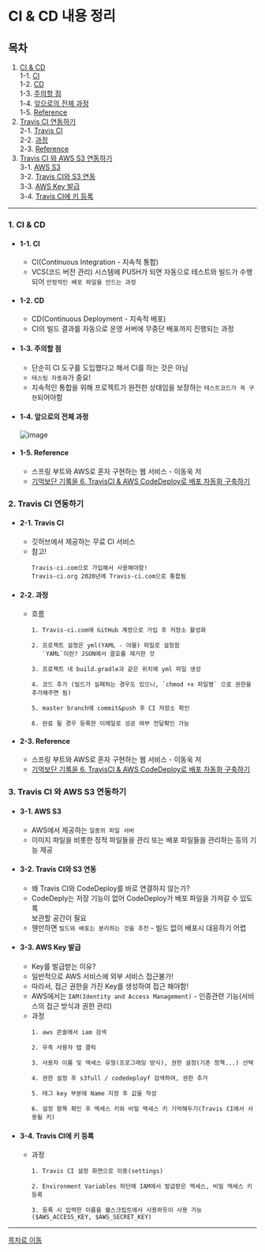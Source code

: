 # CI & CD 내용 정리

## 목차
1. [CI & CD](#1-ci--cd)  
1-1. [CI](#1-1-ci)  
1-2. [CD](#1-2-cd)  
1-3. [주의할 점](#1-3-주의할-점)    
1-4. [앞으로의 전체 과정](#1-4-앞으로의-전체-과정)   
1-5. [Reference](#1-5-reference)  
2. [Travis CI 연동하기](#2-travis-ci-연동하기)  
2-1. [Travis CI](#2-1-travis-ci)  
2-2. [과정](#2-2-과정)  
2-3. [Reference](#2-3-reference)  
3. [Travis CI 와 AWS S3 연동하기](#3-travis-ci-와-aws-s3-연동하기)  
3-1. [AWS S3](#3-1-aws-s3)  
3-2. [Travis CI와 S3 연동](#3-2-travis-ci와-s3-연동)  
3-3. [AWS Key 발급](#3-3-aws-key-발급)  
3-4. [Travis CI에 키 등록](#3-4-travis-ci에-키-등록)  

***
### 1. CI & CD
  - #### 1-1. CI
    - CI(Continuous Integration - 지속적 통합)  
    - VCS(코드 버전 관리) 시스템에 PUSH가 되면 자동으로 테스트와 빌드가 수행되어 `안정적인 배포 파일을 만드는 과정`  
  - #### 1-2. CD
    - CD(Continuous Deployment - 지속적 배포)  
    - CI의 빌드 결과를 자동으로 운영 서버에 무중단 배포까지 진행되는 과정   

  - #### 1-3. 주의할 점
    - 단순히 CI 도구를 도입했다고 해서 CI를 하는 것은 아님  
    - `테스팅 자동화`가 중요!  
    - 지속적인 통합을 위해 프로젝트가 완전한 상태임을 보장하는 `테스트코드가 꼭 구현`되어야함  
  
  - #### 1-4. 앞으로의 전체 과정  
    ![image](https://user-images.githubusercontent.com/65080004/115816350-af85c900-a433-11eb-8c8a-1d31e50612e1.png)  

  - #### 1-5. Reference
    - 스프링 부트와 AWS로 혼자 구현하는 웹 서비스 - 이동욱 저  
    - [기억보단 기록을 6. TravisCI & AWS CodeDeploy로 배포 자동화 구축하기](https://jojoldu.tistory.com/265)  

### 2. Travis CI 연동하기
  - #### 2-1. Travis CI
    - 깃허브에서 제공하는 무료 CI 서비스
    - 참고!
      ```
      Travis-ci.com으로 가입해서 사용해야함!
      Travis-ci.org 2020년에 Travis-ci.com으로 통합됨
      ```
      
  - #### 2-2. 과정 
    - 흐름
      ```
      1. Travis-ci.com에 GitHub 계정으로 가입 후 저장소 활성화
      
      2. 프로젝트 설정은 yml(YAML - 야믈) 파일로 설정함  
         `YAML`이란? JSON에서 괄호를 제거한 것  
      
      3. 프로젝트 내 build.gradle과 같은 위치에 yml 파일 생성 
      
      4. 코드 추가 (빌드가 실패하는 경우도 있으니, `chmod +x 파일명` 으로 권한을 추가해주면 됨)  
      
      5. master branch에 commit&push 후 CI 저장소 확인
      
      6. 완료 될 경우 등록한 이메일로 성공 여부 전달확인 가능
      ```

  - #### 2-3. Reference
    - 스프링 부트와 AWS로 혼자 구현하는 웹 서비스 - 이동욱 저  
    - [기억보단 기록을 6. TravisCI & AWS CodeDeploy로 배포 자동화 구축하기](https://jojoldu.tistory.com/265)  

### 3. Travis CI 와 AWS S3 연동하기
  - #### 3-1. AWS S3
    - AWS에서 제공하는 `일종의 파일 서버`
    - 이미지 파일을 비롯한 정적 파일들을 관리 또는 배포 파일들을 관리하는 등의 기능 제공  
  
  - #### 3-2. Travis CI와 S3 연동
    - 왜 Travis CI와 CodeDeploy를 바로 연결하지 않는가?  
    - CodeDeply는 저장 기능이 없어 CodeDeploy가 배포 파일을 가져갈 수 있도록  
      보관할 공간이 필요  
    - 웬만하면 `빌드와 배포는 분리하는 것을 추천` - 빌드 없이 배포시 대응하기 어렵  
  
  - #### 3-3. AWS Key 발급
    - Key를 발급받는 이유?  
    - 일반적으로 AWS 서비스에 외부 서비스 접근불가!
    - 따라서, 접근 권한을 가진 Key를 생성하여 접근 해야함!
    - AWS에서는 `IAM(Identity and Access Management)` - 인증관련 기능(서비스의 접근 방식과 권한 관리)  
    - 과정
      ```
      1. aws 콘솔에서 iam 검색
      
      2. 우측 사용자 탭 클릭
      
      3. 사용자 이름 및 엑세스 유형(프로그래밍 방식), 권한 설정(기존 정책...) 선택
      
      4. 권한 설정 후 s3full / codedeployf 검색하여, 권한 추가
      
      5. 태그 key 부분에 Name 지정 후 값을 작성
      
      6. 설정 항목 확인 후 엑세스 키와 비밀 엑세스 키 기억해두기(Travis CI에서 사용될 키)
      ```
  
  - #### 3-4. Travis CI에 키 등록
    - 과정
      ```
      1. Travis CI 설정 화면으로 이동(settings)
      
      2. Environment Variables 하단에 IAM에서 발급받은 엑세스, 비밀 엑세스 키 등록
      
      3. 등록 시 입력한 이름을 쉘스크립트에서 사용하듯이 사용 가능 ($AWS_ACCESS_KEY, $AWS_SECRET_KEY) 
      ```

***
[목차로 이동](https://github.com/youngho-j/TIL/blob/main/AWS/EC2/README.md "Go README.md")
